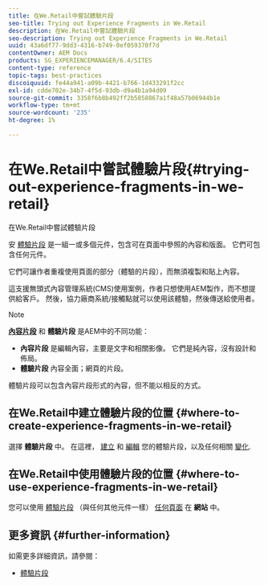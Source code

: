 ```yaml
---
title: 在We.Retail中嘗試體驗片段
seo-title: Trying out Experience Fragments in We.Retail
description: 在We.Retail中嘗試體驗片段
seo-description: Trying out Experience Fragments in We.Retail
uuid: 43a6df77-9dd3-4316-b749-0ef059370f7d
contentOwner: AEM Docs
products: SG_EXPERIENCEMANAGER/6.4/SITES
content-type: reference
topic-tags: best-practices
discoiquuid: fe44a941-a09b-4421-b766-1d433291f2cc
exl-id: cdde702e-34b7-4f5d-93db-d9a4b1a94d09
source-git-commit: 3358f6b8b492ff2b5858867a1f48a57b06944b1e
workflow-type: tm+mt
source-wordcount: '235'
ht-degree: 1%

---
```


# 在We.Retail中嘗試體驗片段{#trying-out-experience-fragments-in-we-retail}

在We.Retail中嘗試體驗片段

安 [體驗片段](/help/sites-authoring/experience-fragments.md) 是一組一或多個元件，包含可在頁面中參照的內容和版面。 它們可包含任何元件。

它們可讓作者重複使用頁面的部分（體驗的片段），而無須複製和貼上內容。

這支援無頭式內容管理系統(CMS)使用案例，作者只想使用AEM製作，而不想提供給客戶。 然後，協力廠商系統/接觸點就可以使用該體驗，然後傳送給使用者。

>[!NOTE]
>
>**[內容片段](/help/sites-developing/we-retail-content-fragments.md)** 和 **體驗片段** 是AEM中的不同功能：
>
>* **內容片段** 是編輯內容，主要是文字和相關影像。 它們是純內容，沒有設計和佈局。
>* **體驗片段** 內容全面；網頁的片段。
>
>體驗片段可以包含內容片段形式的內容，但不能以相反的方式。

## 在We.Retail中建立體驗片段的位置 {#where-to-create-experience-fragments-in-we-retail}

選擇 **體驗片段** 中。 在這裡， [建立](/help/sites-authoring/experience-fragments.md#creating-an-experience-fragment) 和 [編輯](/help/sites-authoring/experience-fragments.md#editing-your-experience-fragment) 您的體驗片段，以及任何相關 [變化](/help/sites-authoring/experience-fragments.md#creating-an-experience-fragment-variation).

## 在We.Retail中使用體驗片段的位置 {#where-to-use-experience-fragments-in-we-retail}

您可以使用 [體驗片段](/help/sites-authoring/experience-fragments.md#using-your-experience-fragment) （與任何其他元件一樣） [任何頁面](/help/sites-authoring/editing-content.md) 在 **網站** 中。

## 更多資訊 {#further-information}

如需更多詳細資訊，請參閱：

* [體驗片段](/help/sites-authoring/experience-fragments.md)
